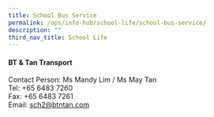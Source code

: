 ```yaml
---
title: School Bus Service
permalink: /ops/info-hub/school-life/school-bus-service/
description: ""
third_nav_title: School Life
---
```

#### BT & Tan Transport

Contact Person: Ms Mandy Lim / Ms May Tan<br>
Tel: +65 6483 7260<br>
Fax: +65 6483 7261<br>
Email: [sch2@btntan.com](mailto:sch2@btntan.com)